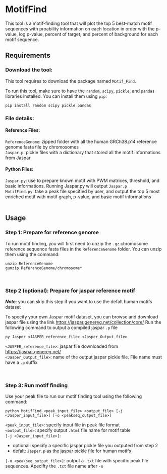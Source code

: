 # MotifFind

This tool is a motif-finding tool that will plot the top 5 best-match motif sequences with proability information on each location in order with the p-value, log p-value, percent of target, and percent of background for each motif sequence.
<br>

## Requirements 
### Download the tool:
This tool requires to download the package named `Motif_Find`. <br>

To run this tool, make sure to have the `random`, `scipy`, `pickle`, and `pandas` libraries installed. You can install them using `pip`:

```
pip install random scipy pickle pandas 
```

### File details:
#### Reference Files:
`ReferenceGenome`: zipped folder with all the human GRCh38.p14 reference genome fasta file by chromosomes <br>
`Jaspar.p`: pickle files with a dictionary that stored all the motif informations from Jaspar

#### Python Files:
`Jaspar.py`: use to prepare known motif with PWM matrices, threshold, and basic informations. Running Jaspar.py will output `Jaspar.p` <br>
`MotifFind.py`: take a peak file specified by user, and output the top 5 most enriched motif with motif graph, p-value, and basic motif informations<br>
<br>

## Usage 

### Step 1: Prepare for reference genome
To run motif finding, you will first need to unzip the `.gz` chromosome reference sequence fasta files in the `ReferenceGenome` folder. You can unzip them using the command:
```
unzip ReferenceGenome
gunzip ReferenceGenome/chromosome*
```
<br>

### Step 2 (optional): Prepare for jaspar reference motif
***Note***: you can skip this step if you want to use the defalt human motifs dataset

To specify your own Jaspar motif dataset, you can browse and download jaspar file using the link <https://jaspar.genereg.net/collection/core/> Run the following command to output a compiled jaspar `.p` file
```
py Jasper <JASPER_reference_file> <Jasper_Output_file>
```
`<JASPER_reference_file>`: jaspar file downloaded from <https://jaspar.genereg.net/> <br>
`<Jasper_Output_file>`: name of the output jaspar pickle file. File name must have a `.p` suffix<br>

<br>

### Step 3: Run motif finding
Use your peak file to run our motif finding tool using the following command:
```
python MotifFind <peak_input_file> <output_file> [-j <Jasper_input_file>] [-o <peakseq_output_file>]
```
`<peak_input_file>`: specify input file in peak file format <br>
`<output_file>`: specify output `.html` file name for motif table <br>
`[-j <Jasper_input_file>]`: 
* optional: specify a specific jaspar pickle file you outputed from step 2
* defalt: `Jasper.p` as the jaspar pickle file for human motifs <br>

`[-o <peakseq_output_file>]`: output a `.txt` file with specific peak file sequences. Apecifty the `.txt` file name after `-o`
